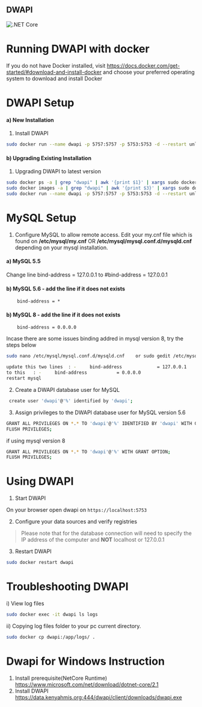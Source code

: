 DWAPI
-------
![.NET Core](https://github.com/koskedk/dwapi/workflows/.NET%20Core/badge.svg?branch=master)


# Running DWAPI with docker

If you do not have Docker installed, visit https://docs.docker.com/get-started/#download-and-install-docker and choose your preferred operating system to download and install Docker


# DWAPI Setup
#### a) New Installation
1. Install DWAPI
 ```sh
sudo docker run --name dwapi -p 5757:5757 -p 5753:5753 -d --restart unless-stopped kenyahmis/dwapi:latest
```

#### b) Upgrading Existing Installation
1. Upgrading DWAPI to latest version
 ```sh
sudo docker ps -a | grep "dwapi" | awk '{print $1}' | xargs sudo docker rm -f
sudo docker images -a | grep "dwapi" | awk '{print $3}' | xargs sudo docker rmi
sudo docker run --name dwapi -p 5757:5757 -p 5753:5753 -d --restart unless-stopped kenyahmis/dwapi:latest
```

# MySQL Setup
1. Configure MySQL to allow remote access. Edit your my.cnf file which is found on
   **/etc/mysql/my.cnf**  OR  **/etc/mysql/mysql.conf.d/mysqld.cnf** depending on your mysql installation.

#### a)  MySQL 5.5

Change line bind-address = 127.0.0.1 to #bind-address = 127.0.0.1

#### b)  MySQL 5.6 - add the line if it does not exists
		bind-address = *

#### b)  MySQL 8 - add the line if it does not exists
		bind-address = 0.0.0.0
Incase there are some issues binding addred in mysql version 8, try the steps below
```sh
sudo nano /etc/mysql/mysql.conf.d/mysqld.cnf    or sudo gedit /etc/mysql/mysql.conf.d/mysqld.cnf

update this two lines  : -     bind-address             = 127.0.0.1                                                                                                                                                       		mysqlx-bind-address     = 127.0.0.1
to this   : -     bind-address           = 0.0.0.0                                                                                                                                                          	  mysqlx-bind-address    = 0.0.0.0       
restart mysql
```

2. Create a DWAPI database user for MySQL
```sh
 create user 'dwapi'@'%' identified by 'dwapi';
```
3. Assign privileges to the DWAPI database user for MySQL version 5.6
```sh
GRANT ALL PRIVILEGES ON *.* TO 'dwapi'@'%' IDENTIFIED BY 'dwapi' WITH GRANT OPTION; 
FLUSH PRIVILEGES;
```
if using mysql version 8
```sh
GRANT ALL PRIVILEGES ON *.* TO 'dwapi'@'%' WITH GRANT OPTION; 
FLUSH PRIVILEGES;
```

# Using DWAPI

1. Start DWAPI

On your browser open dwapi on `https://localhost:5753`

2. Configure your data sources and verify registries

> Please note that for the database connection will need to specify the IP address of the computer and **NOT** localhost or 127.0.0.1

3. Restart DWAPI
```sh
sudo docker restart dwapi
```

# Troubleshooting DWAPI
i)  View log files
```sh
sudo docker exec -it dwapi ls logs
```
ii)  Copying log files folder to your pc current directory.

```sh
sudo docker cp dwapi:/app/logs/ .
```

# Dwapi for Windows Instruction

1) Install prerequisite(NetCore Runtime)
  https://www.microsoft.com/net/download/dotnet-core/2.1
2) Install DWAPI
  https://data.kenyahmis.org:444/dwapi/client/downloads/dwapi.exe


